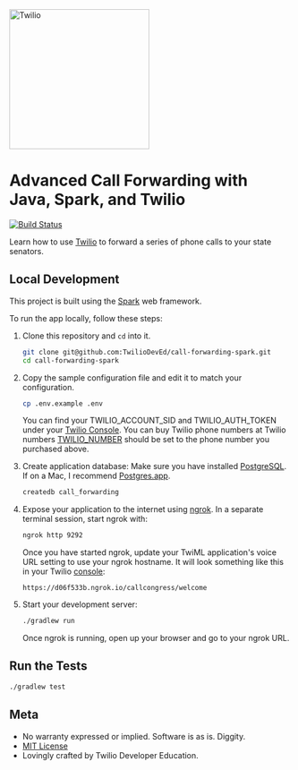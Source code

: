<a href="https://www.twilio.com">
  <img src="https://static0.twilio.com/marketing/bundles/marketing/img/logos/wordmark-red.svg" alt="Twilio" width="250" />
</a>

# Advanced Call Forwarding with Java, Spark, and Twilio

[![Build Status](https://travis-ci.org/TwilioDevEd/call-forwarding-spark.svg?branch=master)](https://travis-ci.org/TwilioDevEd/call-forwarding-spark)

Learn how to use [Twilio](https://www.twilio.com) to forward a series of phone calls to your state senators.

## Local Development
This project is built using the [Spark](http://sparkjava.com/) web framework.

To run the app locally, follow these steps:

1. Clone this repository and `cd` into it.
    ```bash
    git clone git@github.com:TwilioDevEd/call-forwarding-spark.git
    cd call-forwarding-spark
    ```

1. Copy the sample configuration file and edit it to match your configuration.
    ```bash
    cp .env.example .env
    ```
    You can find your TWILIO_ACCOUNT_SID and TWILIO_AUTH_TOKEN under your [Twilio Console](http://www.twilio.com/console/). You can buy Twilio phone numbers at Twilio numbers [TWILIO_NUMBER](https://www.twilio.com/console/phone-numbers) should be set to the phone number you purchased above.

1. Create application database:
    Make sure you have installed [PostgreSQL](http://www.postgresql.org/). If on a Mac, I recommend [Postgres.app](http://postgresapp.com).

    ```bash
    createdb call_forwarding
    ```

1. Expose your application to the internet using [ngrok](https://www.twilio.com/blog/2015/09/6-awesome-reasons-to-use-ngrok-when-testing-webhooks.html). In a separate terminal session, start ngrok with:
    ```bash
    ngrok http 9292
    ```
    Once you have started ngrok, update your TwiML application's voice URL setting to use your ngrok hostname. It will look something like this in your Twilio [console](https://www.twilio.com/console/phone-numbers/):
    ```
    https://d06f533b.ngrok.io/callcongress/welcome
    ```

1. Start your development server:
    ```bash
    ./gradlew run
    ```
    Once ngrok is running, open up your browser and go to your ngrok URL.

## Run the Tests
  ```bash
  ./gradlew test
  ```

## Meta
* No warranty expressed or implied. Software is as is. Diggity.
* [MIT License](https://opensource.org/licenses/mit-license.html)
* Lovingly crafted by Twilio Developer Education.
